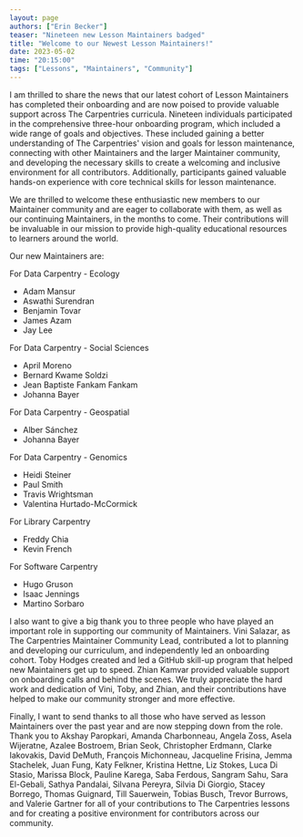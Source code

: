 ```yaml
---
layout: page
authors: ["Erin Becker"]
teaser: "Nineteen new Lesson Maintainers badged"
title: "Welcome to our Newest Lesson Maintainers!"
date: 2023-05-02
time: "20:15:00"
tags: ["Lessons", "Maintainers", "Community"]
---
```


I am thrilled to share the news that our latest cohort of Lesson Maintainers has completed their onboarding and are now poised to provide valuable support across The Carpentries curricula. Nineteen individuals participated in the comprehensive three-hour onboarding program, which included a wide range of goals and objectives. These included gaining a better understanding of The Carpentries' vision and goals for lesson maintenance, connecting with other Maintainers and the larger Maintainer community, and developing the necessary skills to create a welcoming and inclusive environment for all contributors. Additionally, participants gained valuable hands-on experience with core technical skills for lesson maintenance.

We are thrilled to welcome these enthusiastic new members to our Maintainer community and are eager to collaborate with them, as well as our continuing Maintainers, in the months to come. Their contributions will be invaluable in our mission to provide high-quality educational resources to learners around the world.

Our new Maintainers are:

For Data Carpentry - Ecology



* Adam Mansur
* Aswathi Surendran
* Benjamin Tovar
* James Azam
* Jay Lee

For Data Carpentry - Social Sciences



* April Moreno
* Bernard Kwame Soldzi
* Jean Baptiste Fankam Fankam
* Johanna Bayer

For Data Carpentry - Geospatial



* Alber Sánchez
* Johanna Bayer

For Data Carpentry - Genomics



* Heidi Steiner
* Paul Smith
* Travis Wrightsman
* Valentina Hurtado-McCormick

For Library Carpentry



* Freddy Chia
* Kevin French

For Software Carpentry



* Hugo Gruson
* Isaac Jennings
* Martino Sorbaro

I also want to give a big thank you to three people who have played an important role in supporting our community of Maintainers. Vini Salazar, as The Carpentries Maintainer Community Lead, contributed a lot to planning and developing our curriculum, and independently led an onboarding cohort. Toby Hodges created and led a GitHub skill-up program that helped new Maintainers get up to speed. Zhian Kamvar provided valuable support on onboarding calls and behind the scenes. We truly appreciate the hard work and dedication of Vini, Toby, and Zhian, and their contributions have helped to make our community stronger and more effective.

Finally, I want to send thanks to all those who have served as lesson Maintainers over the past year and are now stepping down from the role. Thank you to Akshay Paropkari, Amanda Charbonneau, Angela Zoss, Asela Wijeratne, Azalee Bostroem, Brian Seok, Christopher Erdmann, Clarke Iakovakis, David DeMuth, François Michonneau, Jacqueline Frisina, Jemma Stachelek, Juan Fung, Katy Felkner, Kristina Hettne, Liz Stokes, Luca Di Stasio, Marissa Block, Pauline Karega, Saba Ferdous, Sangram Sahu, Sara El-Gebali, Sathya Pandalai, Silvana Pereyra, Silvia Di Giorgio, Stacey Borrego, Thomas Guignard, Till Sauerwein, Tobias Busch, Trevor Burrows, and Valerie Gartner for all of your contributions to The Carpentries lessons and for creating a positive environment for contributors across our community. 
